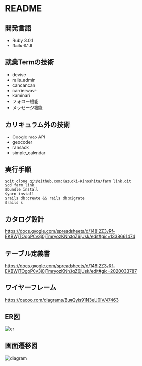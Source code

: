 # README

## 開発言語
- Ruby 3.0.1
- Rails 6.1.6

## 就業Termの技術
- devise
- rails_admin
- cancancan
- carrierwave
- kaminari
- フォロー機能
- メッセージ機能

## カリキュラム外の技術
- Google map API
- geocoder
- ransack
- simple_calendar

## 実行手順
```
$git clone git@github.com:Kazuoki-Kinoshita/farm_link.git
$cd farm_link
$bundle install
$yarn install
$rails db:create && rails db:migrate
$rails s
```

## カタログ設計
https://docs.google.com/spreadsheets/d/148I2Z3vRf-EKBWjTOgoPCv3j0jTmryozKNh3qZ6jUsk/edit#gid=1338661474

## テーブル定義書
https://docs.google.com/spreadsheets/d/148I2Z3vRf-EKBWjTOgoPCv3j0jTmryozKNh3qZ6jUsk/edit#gid=2020033787

## ワイヤーフレーム
https://cacoo.com/diagrams/BuuQyis91N3eU0lV/47463

## ER図
![er](https://user-images.githubusercontent.com/122067636/229765793-406704b3-bb9e-4c92-86cb-04f52223cb03.png)
## 画面遷移図
![diagram](https://user-images.githubusercontent.com/122067636/229765786-6b9856cc-8f8d-4c18-81a0-3d967850c5fe.png)